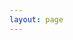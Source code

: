 ```yaml
---
layout: page
---
```


<script setup>
import {
  VPTeamPage,
  VPTeamPageTitle,
  VPTeamMembers
} from 'vitepress/theme';

const members = [
  {
    avatar: '/common/kewohuixiang.jpg',
    name: '可我会像',
    title: '全栈开发 · 广东 广州',
    desc:'职责：负责产品经理、前端开发等工作</br></br>介绍：图鸟背锅侠',
    links: [
        { icon: {
            svg: '<svg t="1693581414975" class="icon" viewBox="0 0 1024 1024" version="1.1" xmlns="http://www.w3.org/2000/svg" p-id="6476" width="24" height="24"><path d="M512 0C230.4 0 0 230.4 0 512s230.4 512 512 512 512-230.4 512-512-230.4-512-512-512z m70.4 678.4l-128 108.8c-25.6 19.2-57.6 32-89.6 32-44.8 0-89.6-19.2-121.6-57.6-57.6-64-51.2-160 6.4-211.2l64-51.2c12.8-12.8 38.4-12.8 51.2 6.4 12.8 12.8 12.8 38.4-6.4 51.2l-64 51.2c-32 25.6-32 70.4 0 108.8 32 32 76.8 44.8 108.8 19.2l128-108.8c32-25.6 32-70.4 0-108.8-12.8-19.2-6.4-44.8 6.4-57.6 19.2-12.8 38.4-12.8 51.2 6.4 57.6 64 51.2 160-6.4 211.2z m211.2-179.2l-64 51.2c-12.8 12.8-38.4 12.8-51.2-6.4-12.8-12.8-12.8-38.4 6.4-51.2l64-51.2c32-25.6 32-70.4 0-108.8-32-32-76.8-44.8-108.8-19.2L512 422.4c-19.2 12.8-25.6 32-25.6 51.2s6.4 44.8 19.2 57.6 12.8 38.4-6.4 51.2c-12.8 6.4-38.4 12.8-57.6-6.4-25.6-32-32-64-32-102.4s19.2-76.8 51.2-102.4l128-108.8c57.6-51.2 153.6-38.4 211.2 25.6 57.6 64 51.2 160-6.4 211.2z" p-id="6477"></path></svg>'
          }, link: 'https://ext.dcloud.net.cn/publisher?id=356088' }
    ]
  },{
    avatar: '/common/xxstar.jpg',
    name: 'Star',
    title: '全栈开发 · 湖南 常德',
    links: [
      { icon: 'github', link: 'https://github.com/ahua666' },
      { icon: {
        svg: '<svg t="1693581286012" class="icon" viewBox="0 0 1024 1024" version="1.1" xmlns="http://www.w3.org/2000/svg" p-id="4580" width="24" height="24"><path d="M512 1024C229.222 1024 0 794.778 0 512S229.222 0 512 0s512 229.222 512 512-229.222 512-512 512z m259.149-568.883h-290.74a25.293 25.293 0 0 0-25.292 25.293l-0.026 63.206c0 13.952 11.315 25.293 25.267 25.293h177.024c13.978 0 25.293 11.315 25.293 25.267v12.646a75.853 75.853 0 0 1-75.853 75.853h-240.23a25.293 25.293 0 0 1-25.267-25.293V417.203a75.853 75.853 0 0 1 75.827-75.853h353.946a25.293 25.293 0 0 0 25.267-25.292l0.077-63.207a25.293 25.293 0 0 0-25.268-25.293H417.152a189.62 189.62 0 0 0-189.62 189.645V771.15c0 13.977 11.316 25.293 25.294 25.293h372.94a170.65 170.65 0 0 0 170.65-170.65V480.384a25.293 25.293 0 0 0-25.293-25.267z" p-id="4581"></path></svg>'
      }, link: 'https://gitee.com/ahuaaa' },
      { icon: {
        svg: '<svg t="1693581414975" class="icon" viewBox="0 0 1024 1024" version="1.1" xmlns="http://www.w3.org/2000/svg" p-id="6476" width="24" height="24"><path d="M512 0C230.4 0 0 230.4 0 512s230.4 512 512 512 512-230.4 512-512-230.4-512-512-512z m70.4 678.4l-128 108.8c-25.6 19.2-57.6 32-89.6 32-44.8 0-89.6-19.2-121.6-57.6-57.6-64-51.2-160 6.4-211.2l64-51.2c12.8-12.8 38.4-12.8 51.2 6.4 12.8 12.8 12.8 38.4-6.4 51.2l-64 51.2c-32 25.6-32 70.4 0 108.8 32 32 76.8 44.8 108.8 19.2l128-108.8c32-25.6 32-70.4 0-108.8-12.8-19.2-6.4-44.8 6.4-57.6 19.2-12.8 38.4-12.8 51.2 6.4 57.6 64 51.2 160-6.4 211.2z m211.2-179.2l-64 51.2c-12.8 12.8-38.4 12.8-51.2-6.4-12.8-12.8-12.8-38.4 6.4-51.2l64-51.2c32-25.6 32-70.4 0-108.8-32-32-76.8-44.8-108.8-19.2L512 422.4c-19.2 12.8-25.6 32-25.6 51.2s6.4 44.8 19.2 57.6 12.8 38.4-6.4 51.2c-12.8 6.4-38.4 12.8-57.6-6.4-25.6-32-32-64-32-102.4s19.2-76.8 51.2-102.4l128-108.8c57.6-51.2 153.6-38.4 211.2 25.6 57.6 64 51.2 160-6.4 211.2z" p-id="6477"></path></svg>'
      }, link: 'https://blog.ahuaaa.cn/' },
    ],
    desc:'职责：负责TuniaoUI核心组件研发，维护与升级，文档维护等工作</br></br>介绍：node.js、SpringBoot、C#、vue2、vue3、uniapp、flutter等'
  },{
    avatar: '/common/Jaylen.jpg',
    name: 'Jaylen',
    title: '全栈开发 · 广东 广州',
    desc:'职责：负责TuniaoUI技术架构与实施，组织架构设计与升级优化等工作</br></br>介绍：丰富的嵌入式、C端开发经验。Java、PHP、C、vue2/3、uniapp等',
    links: [
        { icon: "github", link: "https://github.com/HighSpecific" }
    ]
  },{
    avatar: '/common/yuanyuan.jpg',
    name: '圆圆',
    title: '高级设计师 · 广东 广州',
    desc:'职责：负责UI设计、客户咨询</br></br>介绍：肥姑妈、sketch、即时设计、PS、Ai、Axure、墨刀、xiaopiu等'
  },{
    avatar: '/common/buxuxiongwo.jpg',
    name: '不许凶我',
    title: '高级设计师 · 浙江 杭州',
    desc:'职责：负责UI设计、与产品经理沟通交互体验设计</br></br>介绍：设计工具：PS、Ai、肥姑妈、AE、搅拌机、C4D等'
  },{
    avatar: '/common/roubao.jpg',
    name: '肉包',
    title: '高级设计师 · 广东 广州',
    desc:'职责：负责UI设计、与产品经理沟通交互体验设计</br></br>介绍：Ps / Ai / AE / Figma / blender / Sketch / Axure / Xmind / 即时设计C4D等'
  },{
    avatar: '/common/LEELAA.jpg',
    name: 'LEELAA',
    title: '高级前端开发 · 江苏 苏州',
    desc:'职责：负责前端开发、云开发</br></br>介绍：8年前端开发经验。丰富的B端C端开发经验。vue2/3、react、svelte、vite、uniapp、trao、node.js 业余情感电台主播。高压电工。资深强迫症。喜爱美食，顿顿吃肉。小程序全能系列作者。',
    links: [
      { icon: 'github', link: 'https://github.com/admin8756' },
      { icon: {
        svg: '<svg t="1693581286012" class="icon" viewBox="0 0 1024 1024" version="1.1" xmlns="http://www.w3.org/2000/svg" p-id="4580" width="24" height="24"><path d="M512 1024C229.222 1024 0 794.778 0 512S229.222 0 512 0s512 229.222 512 512-229.222 512-512 512z m259.149-568.883h-290.74a25.293 25.293 0 0 0-25.292 25.293l-0.026 63.206c0 13.952 11.315 25.293 25.267 25.293h177.024c13.978 0 25.293 11.315 25.293 25.267v12.646a75.853 75.853 0 0 1-75.853 75.853h-240.23a25.293 25.293 0 0 1-25.267-25.293V417.203a75.853 75.853 0 0 1 75.827-75.853h353.946a25.293 25.293 0 0 0 25.267-25.292l0.077-63.207a25.293 25.293 0 0 0-25.268-25.293H417.152a189.62 189.62 0 0 0-189.62 189.645V771.15c0 13.977 11.316 25.293 25.294 25.293h372.94a170.65 170.65 0 0 0 170.65-170.65V480.384a25.293 25.293 0 0 0-25.293-25.267z" p-id="4581"></path></svg>'
      }, link: 'https://gitee.com/leedaisen' }
    ]
  },{
    avatar: '/common/hanlele.jpg',
    name: '韩乐乐',
    title: '高级项目经理 · 广东 佛山',
    desc:'职责：负责项目实施统筹、运营推广等工作</br></br>介绍：互联网连续创业者，拥有丰富的saas系统、erp系统、外卖点餐商业项目运营经验，资源整合能力强'
  },{
    avatar: '/common/tu.jpg',
    name: '弃续',
    title: '前端开发 · 广东 广州',
    desc:'职责：负责TuniaoUI核心组件研发，维护与升级，技术支持等工作</br></br>介绍：后端转前端、有一定的开发逻辑经验。vue2，vue3，ts，uniapp，uniCloud等'
  },{
    avatar: '/common/Fa1Zz.jpg',
    name: 'Fa1Zz',
    title: '前端开发 · 广东 佛山',
    desc:'职责：负责TuniaoUI文档维护与升级，技术支持等工作</br></br>介绍：前端开发'
  },{
    avatar: '/common/akai.jpg',
    name: '阿凯',
    title: '前端开发 · 四川 成都',
    desc:'职责：负责为TuniaoUI的用户答疑解惑提供技术支持。</br></br>介绍：vue、uniapp、Web、H5、原生小程序、后台。',
    links: [
      { icon: 'github', link: 'https://github.com/akaibiu' },
      { icon: {
        svg: '<svg t="1693581286012" class="icon" viewBox="0 0 1024 1024" version="1.1" xmlns="http://www.w3.org/2000/svg" p-id="4580" width="24" height="24"><path d="M512 1024C229.222 1024 0 794.778 0 512S229.222 0 512 0s512 229.222 512 512-229.222 512-512 512z m259.149-568.883h-290.74a25.293 25.293 0 0 0-25.292 25.293l-0.026 63.206c0 13.952 11.315 25.293 25.267 25.293h177.024c13.978 0 25.293 11.315 25.293 25.267v12.646a75.853 75.853 0 0 1-75.853 75.853h-240.23a25.293 25.293 0 0 1-25.267-25.293V417.203a75.853 75.853 0 0 1 75.827-75.853h353.946a25.293 25.293 0 0 0 25.267-25.292l0.077-63.207a25.293 25.293 0 0 0-25.268-25.293H417.152a189.62 189.62 0 0 0-189.62 189.645V771.15c0 13.977 11.316 25.293 25.294 25.293h372.94a170.65 170.65 0 0 0 170.65-170.65V480.384a25.293 25.293 0 0 0-25.293-25.267z" p-id="4581"></path></svg>'
      }, link: 'https://gitee.com/AkaiBlog' },
      { icon: {
        svg: '<svg t="1693581414975" class="icon" viewBox="0 0 1024 1024" version="1.1" xmlns="http://www.w3.org/2000/svg" p-id="6476" width="24" height="24"><path d="M512 0C230.4 0 0 230.4 0 512s230.4 512 512 512 512-230.4 512-512-230.4-512-512-512z m70.4 678.4l-128 108.8c-25.6 19.2-57.6 32-89.6 32-44.8 0-89.6-19.2-121.6-57.6-57.6-64-51.2-160 6.4-211.2l64-51.2c12.8-12.8 38.4-12.8 51.2 6.4 12.8 12.8 12.8 38.4-6.4 51.2l-64 51.2c-32 25.6-32 70.4 0 108.8 32 32 76.8 44.8 108.8 19.2l128-108.8c32-25.6 32-70.4 0-108.8-12.8-19.2-6.4-44.8 6.4-57.6 19.2-12.8 38.4-12.8 51.2 6.4 57.6 64 51.2 160-6.4 211.2z m211.2-179.2l-64 51.2c-12.8 12.8-38.4 12.8-51.2-6.4-12.8-12.8-12.8-38.4 6.4-51.2l64-51.2c32-25.6 32-70.4 0-108.8-32-32-76.8-44.8-108.8-19.2L512 422.4c-19.2 12.8-25.6 32-25.6 51.2s6.4 44.8 19.2 57.6 12.8 38.4-6.4 51.2c-12.8 6.4-38.4 12.8-57.6-6.4-25.6-32-32-64-32-102.4s19.2-76.8 51.2-102.4l128-108.8c57.6-51.2 153.6-38.4 211.2 25.6 57.6 64 51.2 160-6.4 211.2z" p-id="6477"></path></svg>'
      }, link: 'https://salephine.asia' }
    ]
  },{
    avatar: '/common/bairi.jpg',
    name: '白日梦想家',
    title: '全栈开发 · 北京 朝阳',
    desc:'职责：图鸟uni_modules的封装和维护，为群友提供技术解答，技术支持等工作</br></br>介绍：php,e,vue,python,智能合约,tradingview,量化策略'
  },{
    avatar: '/common/mengxia.png',
    name: '孟夏乾月',
    title: '前端开发 · 浙江 杭州',
    desc:'职责：负责为TuniaoUI的用户答疑解惑提供技术支持。</br></br>介绍：4年开发经验 uniapp，unicloud，vue2/3，vite，node.js，react，ts，小程序等'
  },{
    avatar: '/common/nroy.png',
    name: 'Nroy',
    title: '全栈开发 · 四川 成都',
    desc:'职责：负责为TuniaoUI的用户提供技术支持，生态维护</br></br>介绍：Php / Java / Nodejs / Python / Vue.js / Swift / C# / Frida / Pytorch </br>以爱好为职业，实现自我。',
    links: [
      { icon: 'github', link: 'https://github.com/nroyliu' },
      { icon: {
        svg: '<svg t="1693581286012" class="icon" viewBox="0 0 1024 1024" version="1.1" xmlns="http://www.w3.org/2000/svg" p-id="4580" width="24" height="24"><path d="M512 1024C229.222 1024 0 794.778 0 512S229.222 0 512 0s512 229.222 512 512-229.222 512-512 512z m259.149-568.883h-290.74a25.293 25.293 0 0 0-25.292 25.293l-0.026 63.206c0 13.952 11.315 25.293 25.267 25.293h177.024c13.978 0 25.293 11.315 25.293 25.267v12.646a75.853 75.853 0 0 1-75.853 75.853h-240.23a25.293 25.293 0 0 1-25.267-25.293V417.203a75.853 75.853 0 0 1 75.827-75.853h353.946a25.293 25.293 0 0 0 25.267-25.292l0.077-63.207a25.293 25.293 0 0 0-25.268-25.293H417.152a189.62 189.62 0 0 0-189.62 189.645V771.15c0 13.977 11.316 25.293 25.294 25.293h372.94a170.65 170.65 0 0 0 170.65-170.65V480.384a25.293 25.293 0 0 0-25.293-25.267z" p-id="4581"></path></svg>'
      }, link: 'https://gitee.com/nroy' },
      { icon: {
        svg: '<svg t="1693581414975" class="icon" viewBox="0 0 1024 1024" version="1.1" xmlns="http://www.w3.org/2000/svg" p-id="6476" width="24" height="24"><path d="M512 0C230.4 0 0 230.4 0 512s230.4 512 512 512 512-230.4 512-512-230.4-512-512-512z m70.4 678.4l-128 108.8c-25.6 19.2-57.6 32-89.6 32-44.8 0-89.6-19.2-121.6-57.6-57.6-64-51.2-160 6.4-211.2l64-51.2c12.8-12.8 38.4-12.8 51.2 6.4 12.8 12.8 12.8 38.4-6.4 51.2l-64 51.2c-32 25.6-32 70.4 0 108.8 32 32 76.8 44.8 108.8 19.2l128-108.8c32-25.6 32-70.4 0-108.8-12.8-19.2-6.4-44.8 6.4-57.6 19.2-12.8 38.4-12.8 51.2 6.4 57.6 64 51.2 160-6.4 211.2z m211.2-179.2l-64 51.2c-12.8 12.8-38.4 12.8-51.2-6.4-12.8-12.8-12.8-38.4 6.4-51.2l64-51.2c32-25.6 32-70.4 0-108.8-32-32-76.8-44.8-108.8-19.2L512 422.4c-19.2 12.8-25.6 32-25.6 51.2s6.4 44.8 19.2 57.6 12.8 38.4-6.4 51.2c-12.8 6.4-38.4 12.8-57.6-6.4-25.6-32-32-64-32-102.4s19.2-76.8 51.2-102.4l128-108.8c57.6-51.2 153.6-38.4 211.2 25.6 57.6 64 51.2 160-6.4 211.2z" p-id="6477"></path></svg>'
      }, link: 'https://www.nnnuo.com' }
    ]
  },{
    avatar: '/common/xiaoxu.png',
    name: '小许同学',
    title: '前端开发 · 河南 郑州',
    desc:'职责：负责为TuniaoUI的用户答疑解惑提供技术支持，技术生态支持者</br></br>介绍：想的多了全是问题 做的多了全是答案！喜欢挑战新技术，研究一些奇奇怪怪的技术点，社牛一只，入圈以来，已经认了两只外甥。主要技术栈：Vue'
  },{
    avatar: '/common/Mandy.png',
    name: 'Mandy',
    title: '资深服务端开发工程师 · 上海 静安',
    desc:'职责：负责为TuniaoUI的Gitee代码维护，图鸟UI vue2.0仓库维护者</br></br>介绍：精通Go，PHP，Java、中间件开发。兔兔找图开源程序作者',
    links: [
      { icon: 'github', link: 'https://github.com/7small7' },
      { icon: {
        svg: '<svg t="1693581286012" class="icon" viewBox="0 0 1024 1024" version="1.1" xmlns="http://www.w3.org/2000/svg" p-id="4580" width="24" height="24"><path d="M512 1024C229.222 1024 0 794.778 0 512S229.222 0 512 0s512 229.222 512 512-229.222 512-512 512z m259.149-568.883h-290.74a25.293 25.293 0 0 0-25.292 25.293l-0.026 63.206c0 13.952 11.315 25.293 25.267 25.293h177.024c13.978 0 25.293 11.315 25.293 25.267v12.646a75.853 75.853 0 0 1-75.853 75.853h-240.23a25.293 25.293 0 0 1-25.267-25.293V417.203a75.853 75.853 0 0 1 75.827-75.853h353.946a25.293 25.293 0 0 0 25.267-25.292l0.077-63.207a25.293 25.293 0 0 0-25.268-25.293H417.152a189.62 189.62 0 0 0-189.62 189.645V771.15c0 13.977 11.316 25.293 25.294 25.293h372.94a170.65 170.65 0 0 0 170.65-170.65V480.384a25.293 25.293 0 0 0-25.293-25.267z" p-id="4581"></path></svg>'
      }, link: 'https://gitee.com/bruce_qiq' },
      { icon: {
        svg: '<svg t="1693581414975" class="icon" viewBox="0 0 1024 1024" version="1.1" xmlns="http://www.w3.org/2000/svg" p-id="6476" width="24" height="24"><path d="M512 0C230.4 0 0 230.4 0 512s230.4 512 512 512 512-230.4 512-512-230.4-512-512-512z m70.4 678.4l-128 108.8c-25.6 19.2-57.6 32-89.6 32-44.8 0-89.6-19.2-121.6-57.6-57.6-64-51.2-160 6.4-211.2l64-51.2c12.8-12.8 38.4-12.8 51.2 6.4 12.8 12.8 12.8 38.4-6.4 51.2l-64 51.2c-32 25.6-32 70.4 0 108.8 32 32 76.8 44.8 108.8 19.2l128-108.8c32-25.6 32-70.4 0-108.8-12.8-19.2-6.4-44.8 6.4-57.6 19.2-12.8 38.4-12.8 51.2 6.4 57.6 64 51.2 160-6.4 211.2z m211.2-179.2l-64 51.2c-12.8 12.8-38.4 12.8-51.2-6.4-12.8-12.8-12.8-38.4 6.4-51.2l64-51.2c32-25.6 32-70.4 0-108.8-32-32-76.8-44.8-108.8-19.2L512 422.4c-19.2 12.8-25.6 32-25.6 51.2s6.4 44.8 19.2 57.6 12.8 38.4-6.4 51.2c-12.8 6.4-38.4 12.8-57.6-6.4-25.6-32-32-64-32-102.4s19.2-76.8 51.2-102.4l128-108.8c57.6-51.2 153.6-38.4 211.2 25.6 57.6 64 51.2 160-6.4 211.2z" p-id="6477"></path></svg>'
      }, link: 'https://shequn.qqdeveloper.com/' }
    ]
  },{
    avatar: '/common/ww.jpg',
    name: 'ww',
    title: '全栈开发 · 广东 深圳',
    desc:'职责：负责为TuniaoUI的用户答疑解惑提供技术支持</br></br>介绍：8年开发经验 uniapp，vue2，node，java，C#，go，python，C，C++。时不时带货主播，CV大师'
  }

  
]
</script>

<VPTeamPage>
  <VPTeamPageTitle>
    <template #title>
      关于我们
    </template>
    <template #lead>
    以下为Tuniao UI研发团队，排名不分先后：
    </template>
  </VPTeamPageTitle>
  <VPTeamMembers
    :members="members"
  />

</VPTeamPage>
